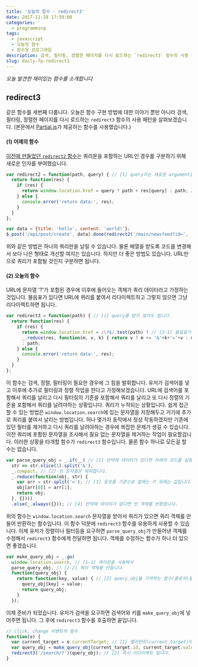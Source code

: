 ```yaml
---
title: '오늘의 함수 - redirect3'
date: 2017-11-28 17:59:00
categories:
  - programming
tags:
  - javascript
  - 오늘의 함수
  - 함수형 프로그래밍
description: 검색, 필터링, 정렬한 페이지를 다시 로드하는 `redirect3` 함수의 사용 패턴을 살펴보겠습니다.
slug: daily-fp-redirect3
---
```

_오늘 발견한 재미있는 함수를 소개합니다_

## redirect3

같은 함수를 세번째 다룹니다. 오늘은 함수 구현 방법에 대한 이야기 뿐만 아니라 검색, 필터링, 정렬한 페이지를 다시 로드하는 `redirect3` 함수의 사용 패턴을 살펴보겠습니다. (본문에서 [Partial.js](https://github.com/marpple/partial.js)가 제공하는 함수를 사용했습니다.)

#### (1) 어제의 함수
[이전에 만들었던 `redirect2` 함수](/programming/javascript-daily-function-2/)는 쿼리문을 포함하는 URL인 경우를 구분하기 위해 새로운 인자를 부여했습니다.

```javascript
var redirect2 = function(path, query) { // [1] query라는 새로운 argument를 만들어 둡니다.
  return function(res) {
    if (res) {
      return window.location.href = query ? path + res[query] : path; // [2] query가 존재하면 get 방식으로 URL 지정합니다.
    } else {
      console.error('return data:', res);
    }
  }
};

var data = {title: 'hello', content: 'world!'};
$.post('/api/post/create', data).done(redirect2('/main/newsfeed?id=', 'id')); // [3] id라는 문자열을 키로 갖는 값을 찾아서 리다이렉트 합니다.
```

위와 같은 방법은 하나의 쿼리만을 날릴 수 있습니다. 물론 배열을 받도록 코드를 변경해서 보다 나은 형태로 개선할 여지는 있습니다. 하지만 더 좋은 방법도 있습니다. URL만으로 쿼리가 포함될 것인지 구분하면 됩니다.

#### (2) 오늘의 함수
URL에 문자열 '?'가 포함된 경우에 이후에 들어오는 객체가 쿼리 데이터라고 가정하는 것입니다. 물음표가 있다면 URL에 퀴리를 붙여서 리다이렉트하고 그렇지 않으면 그냥 리다이렉트하면 됩니다.

```javascript
var redirect3 = function(path) { // [1] query를 받지 않아도 됩니다.
  return function(res) {
    if (res) {
      return window.location.href = /\?$/.test(path) ? // [2-1] 물음표가 존재하면
      _.reduce(res, function(m, v, k) { return v ? m += '&'+k+'='+v : m }, path) // [2-2] 쿼리문을 생성합니다.
      : path;
    } else {
      console.error('return data:', res);
    }
  }
};
```

이 함수는 검색, 정렬, 필터링이 필요한 경우에 그 힘을 발휘합니다. 유저가 검색어를 넣고 이후에 추가로 필터링과 정렬 작업을 한다고 가정해보겠습니다. URL에 검색어를 포함해서 쿼리를 날리고 다시 필터링의 기준을 포함해서 쿼리를 날리고 또 다시 정렬의 기준을 포함해서 쿼리를 날려야하는 상황입니다. 쿼리가 누적되는 상황입니다. 쉽게 접근할 수 있는 방법은 `window.location.search`에 있는 문자열을 저장해두고 거기에 추가로 쿼리를 붙여서 날리는 방법입니다. 허나 몇가지 동작에서 정상 작동하겠지만 기존에 있던 필터를 제거하고 다시 쿼리를 날려야하는 경우에 복잡한 문제가 생길 수 있습니다. 이전 쿼리에 포함된 문자열을 조사해서 필요 없는 문자열을 제거하는 작업이 필요할겁니다. 이러한 상황을 타개할 함수가 `redirect3` 함수입니다. 물론 함수 하나로 모든걸 할 수는 없습니다.

```javascript
var parse_query_obj = _.if(__( // [1] 만약에 데이터가 있다면 아래의 코드를 실행합니다.
  str => str.slice(1).split('&'),
  _.compact, // [2] 빈 문자열은 제외합니다.
  _.reduce(function(obj, str) {
    var arr = str.split('='); // [3] 등호를 기준으로 앞에는 키 뒤에는 값입니다.
    obj[arr[0]] = arr[1];
    return obj;
  }, {})))
  .else(_.always({})); // [4] 만약에 데이터가 없다면 빈 객체를 반환합니다.
```

위의 함수는 `window.location.search` 문자열을 받아서 쿼리가 있으면 쿼리 객체를 만들어 반환하는 함수입니다. 이 함수 덕분에 `redirect3` 함수를 유용하게 사용할 수 있습니다. 이제 유저가 정렬이나 필터등을 요구하면 `parse_query_obj`가 만들어낸 객체를 수정해서 `redirect3` 함수에게 전달하면 됩니다. 객체를 수정하는 함수가 하나 더 있으면 좋겠습니다.

```javascript
var make_query_obj = _.go(
  window.location.search, // [1-1] 쿼리문을 사용해서
  parse_query_obj, // [1-2] 쿼리 객체를 만듭니다.
  function(query_obj) {
    return function(key, value) { // [2] query_obj를 기억하는 함수(클로저)를 반환합니다.
      query_obj[key] = value;
      return query_obj;
    }
  });
```

이제 준비가 되었습니다. 유저가 검색을 요구하면 검색어와 키를 `make_query_obj`에 넣어주면 됩니다. 그 후에 `redirect3` 함수를 호출하면 끝입니다.

```javascript
// click, change 이벤트의 함수
function(e) {
  var current_target = e.currentTarget; // [1] 엘리먼트(current_target)의 id가 키, value가 값이라고 가정하겠습니다.
  var query_obj = make_query_obj(current_target.id, current_target.value);
  redirect3('/search/?')(query_obj); // [2] 즉시 리다이렉트 됩니다.
}
```
